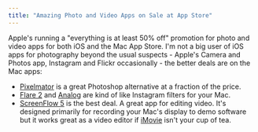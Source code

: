 ```yaml
---
title: "Amazing Photo and Video Apps on Sale at App Store"
---
```

<p>Apple's running a "everything is at least 50% off" promotion for photo and video apps for both iOS and the Mac App Store. I'm not a big user of iOS apps for photography beyond the usual suspects - Apple's Camera and Photos app, Instagram and Flickr occasionally - the better deals are on the Mac apps:</p>
<ul>
<li><a href="https://itunes.apple.com/us/app/pixelmator/id407963104?mt=12&uo=4&at=10l4Ki" target="itunes_store">Pixelmator</a> is a great Photoshop alternative at a fraction of the price.</li>
<li><a href="https://itunes.apple.com/ca/app/flare-2/id924691732?mt=12&uo=4&at=10l4Ki" target="itunes_store">Flare 2</a> and <a href="https://itunes.apple.com/ca/app/analog/id418343177?mt=12&uo=4&at=10l4Ki" target="itunes_store">Analog</a> are kind of like Instagram filters for your Mac.</li>
<li><a href="https://itunes.apple.com/ca/app/screenflow-5/id917790450?mt=12&uo=4&at=10l4Ki" target="itunes_store">ScreenFlow 5</a> is the best deal. A great app for editing video. It's designed primarily for recording your Mac's display to demo software but it works great as a video editor if <a href="https://itunes.apple.com/ca/app/imovie/id408981434?mt=12&uo=4&at=10l4Ki" target="itunes_store">iMovie</a> isn't your cup of tea.</li>
</ul>
